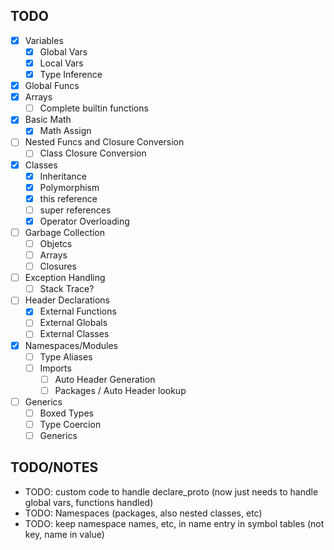 ## TODO
- [x] Variables
    - [x] Global Vars
    - [x] Local Vars
    - [x] Type Inference
- [x] Global Funcs
- [x] Arrays
    - [ ] Complete builtin functions
- [x] Basic Math
    - [x] Math Assign
- [ ] Nested Funcs and Closure Conversion
    - [ ] Class Closure Conversion
- [x] Classes
    - [x] Inheritance
    - [x] Polymorphism
    - [x] this reference
    - [ ] super references
    - [x] Operator Overloading
- [ ] Garbage Collection
    - [ ] Objetcs
    - [ ] Arrays
    - [ ] Closures
- [ ] Exception Handling
    - [ ] Stack Trace?
- [ ] Header Declarations
    - [x] External Functions
    - [ ] External Globals
    - [ ] External Classes
- [x] Namespaces/Modules
    - [ ] Type Aliases
    - [ ] Imports
        - [ ] Auto Header Generation
        - [ ] Packages / Auto Header lookup
- [ ] Generics
    - [ ] Boxed Types
    - [ ] Type Coercion
    - [ ] Generics

## TODO/NOTES
- TODO: custom code to handle declare_proto (now just needs to handle global vars, functions handled)
- TODO: Namespaces (packages, also nested classes, etc)
- TODO: keep namespace names, etc, in name entry in symbol tables (not key, name in value)